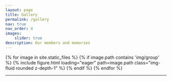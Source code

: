 ```yaml
---
layout: page
title: Gallery
permalink: /gallery
nav: true
nav_order: 4
images:
    slider: true
description: Our members and memories
---
```


<swiper-container keyboard="true" navigation="true" pagination="true" pagination-clickable="true" pagination-dynamic-bullets="true" rewind="true" autoplay="true">
{% for image in site.static_files %}
    {% if image.path contains 'img/group' %}
        <swiper-slide>{% include figure.html loading="eager" path=image.path class="img-fluid rounded z-depth-1" %}</swiper-slide>
    {% endif %}
{% endfor %}
</swiper-container>
<hr>
